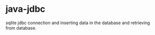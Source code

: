 # java-jdbc
sqlite jdbc connection and inserting data in the database and retrieving from database.
